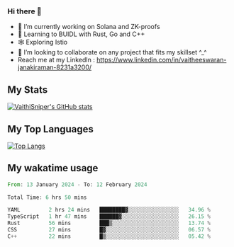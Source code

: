 ### Hi there 👋

- 🔭 I’m currently working on Solana and ZK-proofs
- 📖 Learning to BUIDL with Rust, Go and C++
- 🕸️ Exploring Istio
- 👯 I’m looking to collaborate on any project that fits my skillset ^_^
- Reach me at my LinkedIn : https://www.linkedin.com/in/vaitheeswaran-janakiraman-8231a3200/

## My Stats
[![VaithiSniper's GitHub stats](https://github-readme-stats.vercel.app/api?username=VaithiSniper&hide=stars&theme=radical)](https://github.com/anuraghazra/github-readme-stats)

## My Top Languages

[![Top Langs](https://github-readme-stats.vercel.app/api/top-langs/?username=VaithiSniper&layout=compact)](https://github.com/anuraghazra/github-readme-stats)

## My wakatime usage

<!--START_SECTION:waka-->

```rust
From: 13 January 2024 - To: 12 February 2024

Total Time: 6 hrs 50 mins

YAML         2 hrs 24 mins   ████████▓░░░░░░░░░░░░░░░░   34.96 %
TypeScript   1 hr 47 mins    ██████▓░░░░░░░░░░░░░░░░░░   26.15 %
Rust         56 mins         ███▒░░░░░░░░░░░░░░░░░░░░░   13.74 %
CSS          27 mins         █▓░░░░░░░░░░░░░░░░░░░░░░░   06.57 %
C++          22 mins         █▒░░░░░░░░░░░░░░░░░░░░░░░   05.42 %
```

<!--END_SECTION:waka-->
